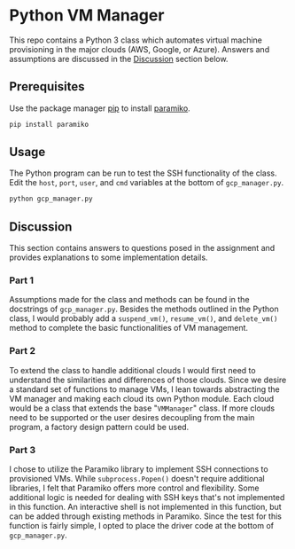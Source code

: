 # Python VM Manager

This repo contains a Python 3 class which automates virtual machine provisioning in the major clouds (AWS, Google, or Azure). Answers and assumptions are discussed in the [Discussion](##Discusion) section below.

## Prerequisites

Use the package manager [pip](https://pip.pypa.io/en/stable/) to install [paramiko](https://www.paramiko.org/).

```bash
pip install paramiko
```

## Usage

The Python program can be run to test the SSH functionality of the class. Edit the `host`, `port`, `user`, and `cmd` variables at the bottom of `gcp_manager.py`. 

```bash
python gcp_manager.py
```

## Discussion

This section contains answers to questions posed in the assignment and provides explanations to some implementation details.

### Part 1

Assumptions made for the class and methods can be found in the docstrings of `gcp_manager.py`. Besides the methods outlined in the Python class, I would probably add a `suspend_vm()`, `resume_vm()`, and `delete_vm()` method to complete the basic functionalities of VM management. 

### Part 2

To extend the class to handle additional clouds I would first need to understand the similarities and differences of those clouds. Since we desire a standard set of functions to manage VMs, I lean towards abstracting the VM manager and making each cloud its own Python module. Each cloud would be a class that extends the base "`VMManager`" class. If more clouds need to be supported or the user desires decoupling from the main program, a factory design pattern could be used. 

### Part 3

I chose to utilize the Paramiko library to implement SSH connections to provisioned VMs. While `subprocess.Popen()` doesn't require additional libraries, I felt that Paramiko offers more control and flexibility. Some additional logic is needed for dealing with SSH keys that's not implemented in this function. An interactive shell is not implemented in this function, but can be added through existing methods in Paramiko. Since the test for this function is fairly simple, I opted to place the driver code at the bottom of `gcp_manager.py`.

